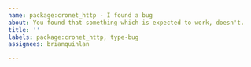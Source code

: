 ```yaml
---
name: package:cronet_http - I found a bug
about: You found that something which is expected to work, doesn't.
title: ''
labels: package:cronet_http, type-bug
assignees: brianquinlan

---
```



